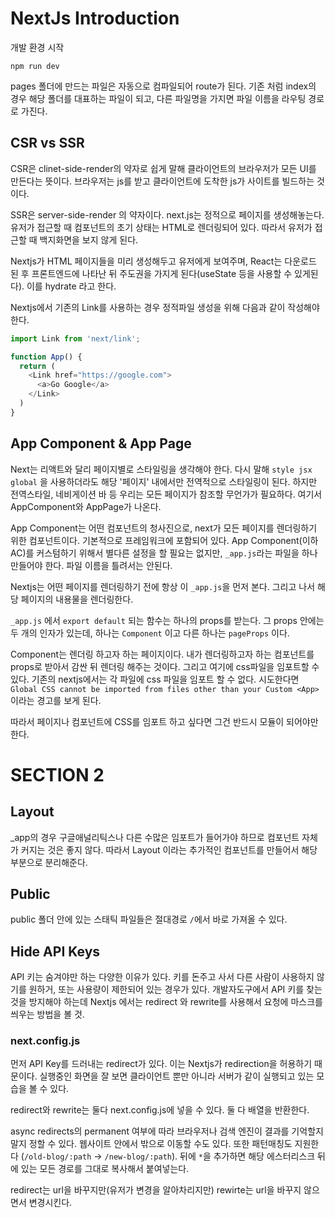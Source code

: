 # NextJs Introduction

개발 환경 시작 
```shell
npm run dev
```

pages 폴더에 만드는 파일은 자동으로 컴파일되어 route가 된다. 기존 처럼 index의 경우 해당 폴더를 대표하는 파일이 되고, 다른 파일명을 가지면
파일 이름을 라우팅 경로로 가진다.

## CSR vs SSR

CSR은 clinet-side-render의 약자로 쉽게 말해 클라이언트의 브라우저가 모든 UI를 만든다는 뜻이다. 브라우저는 js를 받고 클라이언트에 도착한 js가
사이트를 빌드하는 것이다.

SSR은 server-side-render 의 약자이다. next.js는 정적으로 페이지를 생성해놓는다. 유저가 접근할 때 컴포넌트의 초기 상태는 HTML로 렌더링되어 있다.
따라서 유저가 접근할 때 백지화면을 보지 않게 된다. 

Nextjs가 HTML 페이지들을 미리 생성해두고 유저에게 보여주며, React는 다운로드 된 후 프론트엔드에 나타난 뒤 주도권을 가지게 된다(useState 등을 사용할 수 있게된다).
이를 hydrate 라고 한다.

Nextjs에서 기존의 Link를 사용하는 경우 정적파일 생성을 위해 다음과 같이 작성해야 한다.
```javascript
import Link from 'next/link';

function App() {
  return (
    <Link href="https://google.com">
      <a>Go Google</a>
    </Link>
  )
}
```

## App Component & App Page
Next는 리액트와 달리 페이지별로 스타일링을 생각해야 한다. 다시 말해 `style jsx global` 을 사용하더라도 해당 '페이지' 내에서만 전역적으로 스타일링이 된다.
하지만 전역스타일, 네비게이션 바 등 우리는 모든 페이지가 참조할 무언가가 필요하다. 여기서 AppComponent와 AppPage가 나온다. 

App Component는 어떤 컴포넌트의 청사진으로, next가 모든 페이지를 렌더링하기 위한 컴포넌트이다. 기본적으로 프레임워크에 포함되어 있다. 
App Component(이하 AC)를 커스텀하기 위해서 별다른 설정을 할 필요는 없지만, `_app.js`라는 파일을 하나 만들어야 한다. 파일 이름을 틀려서는 안된다.

Nextjs는 어떤 페이지를 렌더링하기 전에 항상 이 `_app.js`을 먼저 본다. 그리고 나서 해당 페이지의 내용물을 렌더링한다.

`_app.js` 에서 `export default` 되는 함수는 하나의 props를 받는다. 그 props 안에는 두 개의 인자가 있는데,
하나는 `Component` 이고 다른 하나는 `pageProps` 이다.

Component는 렌더링 하고자 하는 페이지이다. 내가 렌더링하고자 하는 컴포넌트를 props로 받아서 감싼 뒤 렌더링 해주는 것이다.
그리고 여기에 css파일을 임포트할 수 있다. 기존의 nextjs에서는 각 파일에 css 파일을 임포트 할 수 없다. 
시도한다면 `Global CSS cannot be imported from files other than your Custom <App>` 이라는 경고를 보게 된다.

따라서 페이지나 컴포넌트에 CSS를 임포트 하고 싶다면 그건 반드시 모듈이 되어야만 한다.

# SECTION 2
## Layout
_app의 경우 구글애널리틱스나 다른 수많은 임포트가 들어가야 하므로 컴포넌트 자체가 커지는 것은 좋지 않다.
따라서 Layout 이라는 추가적인 컴포넌트를 만들어서 해당 부분으로 분리해준다.

## Public
public 폴더 안에 있는 스태틱 파일들은 절대경로 `/`에서 바로 가져올 수 있다. 

## Hide API Keys
API 키는 숨겨야만 하는 다양한 이유가 있다. 키를 돈주고 사서 다른 사람이 사용하지 않기를 원하거, 또는 사용량이 제한되어 있는 경우가 있다.
개발자도구에서 API 키를 찾는 것을 방지해야 하는데 Nextjs 에서는 redirect 와 rewrite를 사용해서 요청에 마스크를 씌우는 방법을 볼 것.

### next.config.js
먼저 API Key를 드러내는 redirect가 있다. 이는 Nextjs가 redirection을 허용하기 때문이다. 
실행중인 화면을 잘 보면 클라이언트 뿐만 아니라 서버가 같이 실행되고 있는 모습을 볼 수 있다.

redirect와 rewrite는 둘다 next.config.js에 넣을 수 있다. 둘 다 배열을 반환한다.

async redirects의 permanent 여부에 따라 브라우저나 검색 엔진이 결과를 기억할지 말지 정할 수 있다.
웹사이트 안에서 밖으로 이동할 수도 있다. 또한 패턴매칭도 지원한다 (`/old-blog/:path` -> `/new-blog/:path`).
뒤에 `*`을 추가하면 해당 에스터리스크 뒤에 있는 모든 경로를 그대로 복사해서 붙여넣는다.

redirect는 url을 바꾸지만(유저가 변경을 알아차리지만) rewirte는 url을 바꾸지 않으면서 변경시킨다. 
